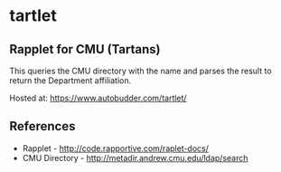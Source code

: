 tartlet
=======

Rapplet for CMU (Tartans)
------
This queries the CMU directory with the name and parses the result to return the Department affiliation. 

Hosted at: https://www.autobudder.com/tartlet/

References
----
* Rapplet - http://code.rapportive.com/raplet-docs/
* CMU Directory - http://metadir.andrew.cmu.edu/ldap/search


